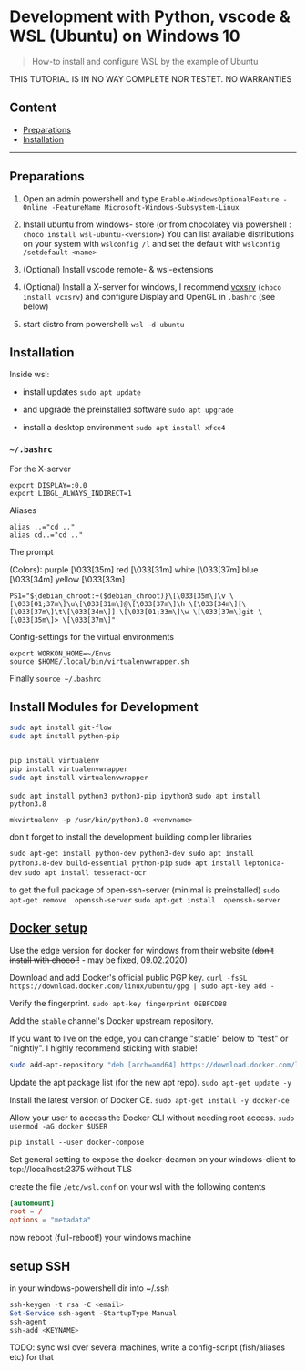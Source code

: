 # Development with Python, vscode & WSL (Ubuntu) on Windows 10

> How-to install and configure WSL by the example of Ubuntu

THIS TUTORIAL IS IN NO WAY COMPLETE NOR TESTET. NO WARRANTIES

## Content

- [Preparations](#preparations)
- [Installation](#installation)

---

## Preparations

1. Open an admin powershell and type `Enable-WindowsOptionalFeature -Online -FeatureName Microsoft-Windows-Subsystem-Linux`

2. Install ubuntu from windows- store (or from chocolatey via powershell : `choco install wsl-ubuntu-<version>`)
    You can list available distributions on your system with `wslconfig /l` and set the default with `wslconfig /setdefault <name>`

3. (Optional) Install vscode remote- & wsl-extensions

4. (Optional) Install a X-server for windows, I recommend [vcxsrv](https://sourceforge.net/projects/vcxsrv/) (`choco install vcxsrv`) and configure Display and OpenGL in `.bashrc` (see below)

5. start distro from powershell: `wsl -d ubuntu`

## Installation

Inside wsl:

- install updates `sudo apt update`

- and upgrade the preinstalled software `sudo apt upgrade`

- install a desktop environment `sudo apt install xfce4`

### `~/.bashrc`

For the X-server

```.bashrc
export DISPLAY=:0.0
export LIBGL_ALWAYS_INDIRECT=1
```

Aliases

```.bashrc
alias ..="cd .."
alias cd..="cd .."

```

The prompt

  (Colors):
        purple \[\033[35m\]
        red \[\033[31m\]
        white \[\033[37m\]
        blue \[\033[34m\]
        yellow \[\033[33m\]

```.bashrc
PS1="${debian_chroot:+($debian_chroot)}\[\033[35m\]\v \[\033[01;37m\]\u\[\033[31m\]@\[\033[37m\]\h \[\033[34m\][\[\033[37m\]\t\[\033[34m\]] \[\033[01;33m\]\w \[\033[37m\]git \[\033[35m\]> \[\033[37m\]"
```

Config-settings for the virtual environments

```.bashrc
export WORKON_HOME=~/Envs
source $HOME/.local/bin/virtualenvwrapper.sh
```

Finally `source ~/.bashrc`

## Install Modules for Development

```bash
sudo apt install git-flow
sudo apt install python-pip


pip install virtualenv
pip install virtualenvwrapper
sudo apt install virtualenvwrapper
```

`sudo apt install python3 python3-pip ipython3`
`sudo apt install python3.8`

`mkvirtualenv -p /usr/bin/python3.8 <venvname>`

don't forget to install the development building compiler libraries

`sudo apt-get install python-dev python3-dev sudo apt install python3.8-dev build-essential python-pip`
`sudo apt install leptonica-dev`
`sudo apt install tesseract-ocr`

to get the full package of open-ssh-server (minimal is preinstalled)
`sudo apt-get remove  openssh-server`
`sudo apt-get install  openssh-server`

## [Docker setup](https://nickjanetakis.com/blog/setting-up-docker-for-windows-and-wsl-to-work-flawlessly)

Use the edge version for docker for windows from their website (<s>don't install with choco!!</s> - may be fixed, 09.02.2020)

Download and add Docker's official public PGP key.
`curl -fsSL https://download.docker.com/linux/ubuntu/gpg | sudo apt-key add -`

Verify the fingerprint.
`sudo apt-key fingerprint 0EBFCD88`

Add the `stable` channel's Docker upstream repository.

If you want to live on the edge, you can change "stable" below to "test" or
"nightly". I highly recommend sticking with stable!

```bash
sudo add-apt-repository "deb [arch=amd64] https://download.docker.com/linux/ubuntu $(lsb_release -cs) stable"
```

Update the apt package list (for the new apt repo).
`sudo apt-get update -y`

Install the latest version of Docker CE.
`sudo apt-get install -y docker-ce`

Allow your user to access the Docker CLI without needing root access.
`sudo usermod -aG docker $USER`

`pip install --user docker-compose`

Set general setting to expose the docker-deamon on your windows-client to tcp://localhost:2375 without TLS

create the file `/etc/wsl.conf` on your wsl with the following contents

```wsl.conf
[automount]
root = /
options = "metadata"
```

now reboot (full-reboot!) your windows machine

## setup SSH

in your windows-powershell dir into ~/.ssh

```powershell
ssh-keygen -t rsa -C <email>
Set-Service ssh-agent -StartupType Manual
ssh-agent
ssh-add <KEYNAME>
```

TODO: sync wsl over several machines, write a config-script (fish/aliases etc) for that
